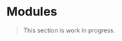 # Modules

> This section is work in progress.

<!--
Flix supports hierarchical namespaces as known from
many other programming languages.

## Declaring a Namespace

We can declare a namespace to nest definitions and
types within it.
For example:

```flix
namespace Math {
    def sum(x: Int32, y: Int32): Int32 = x + y
}
```

Namespaces are hierarchical, so we can declare a
deeper namespace:

```flix
namespace Core/Math {
    def sum(x: Int32, y32: Int): Int32 = x + y
}
```

Note that the fragments of a namespace are separated
by `/`.

We can freely nest namespaces.
For example:

```flix
namespace Core {
    namespace Math {

        def sum(x: Int32, y: Int32): Int32 = x + y

        namespace Stats {
            def median(xs: List[Int32]): Int32 = ???
        }
    }
}
```

## Using Definitions from a Namespace

We can refer to definitions from a namespace by their
fully-qualified name.
For example:

```flix
namespace Core/Math {
    pub def sum(x: Int32, y: Int32): Int32 = x + y
}

def main(): Unit \ IO =
    Core/Math.sum(21, 42) |> println
```

Note that we must declare `sum` as public (`pub`) to
allow access to it from outside its own namespace.

It can quickly get tedious to refer to definitions by
their fully-qualified name.

The `use` construct allows us to "import" definitions
from another namespace:

```flix
namespace Core/Math {
    pub def sum(x: Int32, y: Int32): Int32 = x + y
}

def main(): Unit \ IO =
    use Core/Math.sum;
    sum(21, 42) |> println
```

Here the `use` is local to the `main` function.
A `use` can also appear at the top of a file:

```flix
use Core/Math.sum;

def main(): Unit \ IO =
    sum(21, 42) |> println

namespace Core/Math {
    pub def sum(x: Int32, y: Int32): Int32 = x + y
}
```

## Using Multiple Definitions from a Namespaces

We can also use multiple definitions from a namespace:

```flix
use Core/Math.sum;
use Core/Math.mul;

def main(): Unit \ IO =
    mul(42, 84) |> sum(21) |> println

namespace Core/Math {
    pub def sum(x: Int32, y: Int32): Int32 = x + y
    pub def mul(x: Int32, y: Int32): Int32 = x * y
}
```

Multiple such uses can be grouped together:

```flix
use Core/Math.{sum, mul};

def main(): Unit \ IO =
    mul(42, 84) |> sum(21) |> println

namespace Core/Math {
    pub def sum(x: Int32, y: Int32): Int32 = x + y
    pub def mul(x: Int32, y: Int32): Int32 = x * y
}
```

> **Design Note**
>
> Flix does not support _wildcard_ uses because they
> are inherently ambiguous and may lead to subtle
> errors during refactoring.

## Avoiding Name Clashes with Renaming

We can use renaming to avoid name clashes between
identically named definitions.
For example:

```flix
use A.{concat => stringConcat};
use B.{concat => listConcat};

def main(): Unit \ IO =
    stringConcat("Hello", " World!") |> println

namespace A {
    pub def concat(x: String, y: String): String = x + y
}

namespace B {
    pub def concat(xs: List[Int32], ys: List[Int32]): List[Int32] = xs ::: ys
}
```

In many cases a better approach is to use a _local_
`use` to avoid the problem in the first place.

## Using Types from a Namespace

We can use types from a namespace in the same way as
definitions.
For example:

```flix
use A/B.Color;

def redColor(): Color = Color.Red

namespace A/B {
    pub enum Color {
        case Red, Blue
    }
}
```

We can also use _type aliases_ in the same way:

```flix
use A/B.Color;
use A/B.Hue;

def blueColor(): Hue = Color.Blue

namespace A/B {
    pub enum Color {
        case Red, Blue
    }
    pub type alias Hue = Color
}
```

## Using Enums from a Namespace

We can use enumerated types from a namespace.
For example:

```flix
def blueIsRed(): Bool =
    use A/B.Color.{Blue, Red};
    Blue != Red

namespace A/B {
    pub enum Color with Eq {
        case Red, Blue
    }
}
```

Note that `A/B.Color` is the fully-qualified name of
a _type_ whereas `A/B.Color.Red` is the
fully-qualified name of a _tag_ inside an enumerated
type.
That is, a fully-qualified definition is of the
form `A/B/C.d`, a fully-qualified type is of the
form `A/B/C.D`, and finally a fully-qualified tag is
of the form `A/B/C.D.T`.

-->
